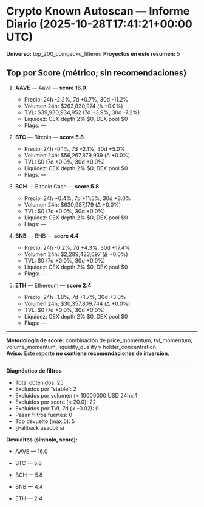 # Crypto Known Autoscan — Informe Diario (2025-10-28T17:41:21+00:00 UTC)

**Universo:** top_200_coingecko_filtered
**Proyectos en este resumen:** 5

## Top por Score (métrico; sin recomendaciones)

1. **AAVE** — Aave — **score 16.0**
   - Precio: 24h -2.2%, 7d +0.7%, 30d -11.2%
   - Volumen 24h: $263,830,974 (Δ +0.0%)
   - TVL: $39,930,934,952 (7d +3.9%, 30d -7.2%)
   - Liquidez: CEX depth 2% $0, DEX pool $0
   - Flags: —

2. **BTC** — Bitcoin — **score 5.8**
   - Precio: 24h -0.1%, 7d +2.1%, 30d +5.0%
   - Volumen 24h: $56,267,879,939 (Δ +0.0%)
   - TVL: $0 (7d +0.0%, 30d +0.0%)
   - Liquidez: CEX depth 2% $0, DEX pool $0
   - Flags: —

3. **BCH** — Bitcoin Cash — **score 5.8**
   - Precio: 24h +0.4%, 7d +11.5%, 30d +3.0%
   - Volumen 24h: $630,987,179 (Δ +0.0%)
   - TVL: $0 (7d +0.0%, 30d +0.0%)
   - Liquidez: CEX depth 2% $0, DEX pool $0
   - Flags: —

4. **BNB** — BNB — **score 4.4**
   - Precio: 24h -0.2%, 7d +4.3%, 30d +17.4%
   - Volumen 24h: $2,289,423,697 (Δ +0.0%)
   - TVL: $0 (7d +0.0%, 30d +0.0%)
   - Liquidez: CEX depth 2% $0, DEX pool $0
   - Flags: —

5. **ETH** — Ethereum — **score 2.4**
   - Precio: 24h -1.8%, 7d +1.7%, 30d +3.0%
   - Volumen 24h: $30,357,809,744 (Δ +0.0%)
   - TVL: $0 (7d +0.0%, 30d +0.0%)
   - Liquidez: CEX depth 2% $0, DEX pool $0
   - Flags: —


---

**Metodología de score:** combinación de price_momentum, tvl_momentum, volume_momentum, liquidity_quality y holder_concentration.  
**Aviso:** Este reporte **no contiene recomendaciones de inversión**.


---
**Diagnóstico de filtros**

- Total obtenidos: 25
- Excluidos por “stable”: 2
- Excluidos por volumen (< 10000000 USD 24h): 1
- Excluidos por score (< 20.0): 22
- Excluidos por TVL 7d (< -0.02): 0
- Pasan filtros fuertes: 0
- Top devuelto (máx 5): 5
- ¿Fallback usado? sí


**Devueltos (símbolo, score):**

- AAVE — 16.0

- BTC — 5.8

- BCH — 5.8

- BNB — 4.4

- ETH — 2.4


